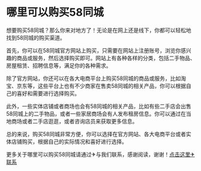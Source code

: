# 哪里可以购买58同城

想要购买58同城？那么你来对地方了！无论是在网上还是线下，你都可以轻松地找到58同城的购买渠道。

首先，你可以在58同城官方网站上购买，只需要在网站上注册账号，浏览你感兴趣的商品或服务，然后选择购买即可。网站上有各种各样的分类，包括二手物品、房屋租赁、招聘信息等，满足你的各种需求。

除了官方网站，你还可以在各大电商平台上购买58同城的商品或服务，比如淘宝、京东等，这些平台上也有不少商家在售卖58同城的相关产品，你可以根据自己的喜好和需要进行选择购买。

此外，一些实体店铺或者商场也会有58同城的相关产品，比如有些二手店会出售58同城上的二手物品，或者一些家居商场会有人发布租房信息。你可以通过在当地商场或者二手店逛逛，或者咨询店员来获取更多信息。

总的来说，购买58同城非常方便，你可以选择在官方网站、各大电商平台或者实体店铺购买，根据自己的实际情况和喜好进行选择。

更多关于哪里可以购买58同城请通过✈与我们联系，感谢阅读，谢谢！[点击这里✈联系](https://t.me/LM999bot)